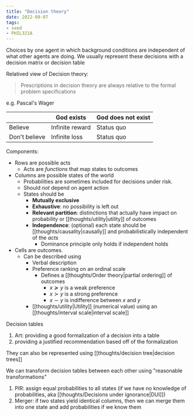 ```yaml
---
title: "Decision theory"
date: 2022-09-07
tags:
- seed
- PHIL321A
---
```


Choices by one agent in which background conditions are independent of what other agents are doing. We usually represent these decisions with a decision matrix or decision table

Relatived view of Decision theory:

> Prescriptions in decision  theory are always relative to the formal problem specifications

e.g. Pascal's Wager

| |God exists|God does not exist|
|--|--|--|
|Believe|Infinite reward|Status quo|
|Don't believe|Infinite loss|Status quo|

Components:
- Rows are possible acts
	- Acts are *functions* that map states to outcomes
- Columns are possible states of the world
	- Probabilities are sometimes included for decisions under risk.
	- Should *not* depend on agent action
	- States should be
		- **Mutually exclusive**
		- **Exhaustive**: no possibility is left out
		- **Relevant partition**: distinctions that actually have impact on probability or [[thoughts/utility|utility]] of outcomes
		- **Independence**: (optional) each state should be [[thoughts/causality|causally]] and probabilistically independent of the *acts*
			- Dominance principle only holds if independent holds
- Cells are outcomes.
	- Can be described using
		- Verbal description
		- Preference ranking on an ordinal scale
			- Defines a [[thoughts/Order theory|partial ordering]] of outcomes
				- $x \succcurlyeq y$ is a weak preference
				- $x \succ y$ is a strong preference
				- $x \sim y$ is indifference between $x$ and $y$
		- [[thoughts/utility|Utility]] (numerical value) using an [[thoughts/interval scale|interval scale]]


Decision tables
1. Art: providing a good formalization of a decision into a table
2. providing a justified recommendation based off of the formalization

They can also be represented using [[thoughts/decision tree|decision trees]]

We can transform decision tables between each other using "reasonable transformations"
1. PIR: assign equal probabilities to all states (if we have no knowledge of probabilities, aka [[thoughts/Decisions under ignorance|DUI]])
2. Merger: if two states yield identical columns, then we can merge them into one state and add probabilities if we know them